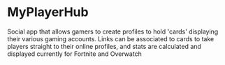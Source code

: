# MyPlayerHub
Social app that allows gamers to create profiles to hold 'cards' displaying their various gaming accounts. Links can be associated to cards to take players straight to their online profiles, and stats are calculated and displayed currently for Fortnite and Overwatch

